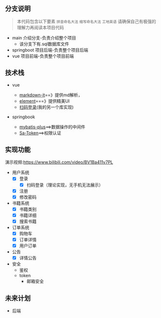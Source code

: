 

## 分支说明
> 本代码包含以下要素 `拼音命名大法` `缩写命名大法` `工地英语` 请确保自己有极强的理解力再阅读本项目代码
 * main 介绍分支-负责介绍整个项目
   * 该分支下有.sql数据库文件
 * springboot 项目后端-负责整个项目后端
 * vue 项目前端-负责整个项目前端

## 技术栈

 * vue
   * [markdown-it](https://markdown-it.docschina.org)==》提供md解析，
   * [element](https://element-plus.gitee.io/zh-CN/)===》提供精美UI
   * [扫码登录](https://github.com/liuqianpan2008/CQlogin)(我的另一个库实现)

* springbook
  * [mybatis-plus](https://baomidou.com/)==>数据操作的中间件
  * [Sa-Token](http://sa-token.dev33.cn/)==>权限认证

## 实现功能
演示视频:https://www.bilibili.com/video/BV1Ba411v7PL
* 用户系统
  - [x] 登录
    - [x] 扫码登录（理论实现，无手机无法展示）
  - [x] 注册
  - [x] 修改密码
* 书籍系统
  - [x] 书籍类别
  - [x] 书籍详细
  - [x] 搜索书籍
* 订单系统
  - [x] 购物车
  - [x] 订单详情
  - [x] 用户订单

* 公告
  - [x] 详情公告
* 安全
  * 鉴权
  * token
    * 邮箱安全

## 未来计划

* 后端


